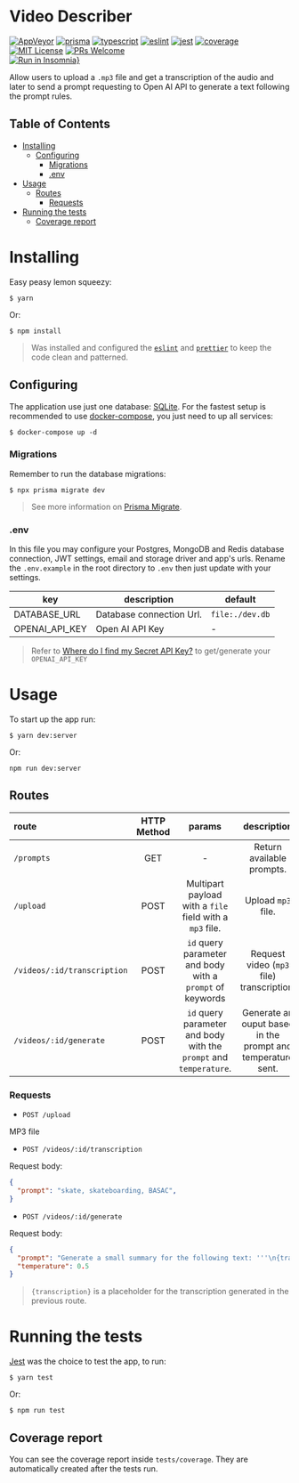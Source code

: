 # Video Describer
[![AppVeyor](https://img.shields.io/appveyor/build/diegovictor/video-describer?logo=appveyor&style=flat-square)](https://ci.appveyor.com/project/DiegoVictor/video-describer)
[![prisma](https://img.shields.io/static/v1?label=prisma&message=5.17.0&color=2d3748&logo=prisma&style=flat-square)](https://www.prisma.io)
[![typescript](https://img.shields.io/badge/typescript-5.5.4-3178c6?style=flat-square&logo=typescript)](https://www.typescriptlang.org/)
[![eslint](https://img.shields.io/badge/eslint-8.57.0-4b32c3?style=flat-square&logo=eslint)](https://eslint.org/)
[![jest](https://img.shields.io/badge/jest-29.7.0-brightgreen?style=flat-square&logo=jest)](https://jestjs.io/)
[![coverage](https://img.shields.io/codecov/c/gh/DiegoVictor/video-describer?logo=codecov&style=flat-square)](https://codecov.io/gh/DiegoVictor/video-describer)
[![MIT License](https://img.shields.io/badge/license-MIT-green?style=flat-square)](https://raw.githubusercontent.com/DiegoVictor/video-describer/main/LICENSE)
[![PRs Welcome](https://img.shields.io/badge/PRs-welcome-brightgreen.svg?style=flat-square)](http://makeapullrequest.com)<br>
[![Run in Insomnia}](https://insomnia.rest/images/run.svg)](https://insomnia.rest/run/?label=Video%20Describer&uri=https%3A%2F%2Fraw.githubusercontent.com%2FDiegoVictor%2Fvideo-describer%2Fmain%2FInsomnia_2023-09-14.json)

Allow users to upload a `.mp3` file and get a transcription of the audio and later to send a prompt requesting to Open AI API to generate a text following the prompt rules.

## Table of Contents
* [Installing](#installing)
  * [Configuring](#configuring)
    * [Migrations](#migrations)
    * [.env](#env)
* [Usage](#usage)
  * [Routes](#routes)
    * [Requests](#requests)
* [Running the tests](#running-the-tests)
  * [Coverage report](#coverage-report)

# Installing
Easy peasy lemon squeezy:
```
$ yarn
```
Or:
```
$ npm install
```
> Was installed and configured the [`eslint`](https://eslint.org/) and [`prettier`](https://prettier.io/) to keep the code clean and patterned.

## Configuring
The application use just one database: [SQLite](https://www.sqlite.org/index.html). For the fastest setup is recommended to use [docker-compose](https://docs.docker.com/compose/), you just need to up all services:
```
$ docker-compose up -d
```

### Migrations
Remember to run the database migrations:
```
$ npx prisma migrate dev
```
> See more information on [Prisma Migrate](https://www.prisma.io/docs/concepts/components/prisma-migrate).

### .env
In this file you may configure your Postgres, MongoDB and Redis database connection, JWT settings, email and storage driver and app's urls. Rename the `.env.example` in the root directory to `.env` then just update with your settings.

|key|description|default
|---|---|---
|DATABASE_URL|Database connection Url.|`file:./dev.db`
|OPENAI_API_KEY|Open AI API Key| -
> Refer to [Where do I find my Secret API Key?](https://help.openai.com/en/articles/4936850-where-do-i-find-my-secret-api-key) to get/generate your `OPENAI_API_KEY`

# Usage
To start up the app run:
```
$ yarn dev:server
```
Or:
```
npm run dev:server
```

## Routes
|route|HTTP Method|params|description
|:---|:---:|:---:|:---:
|`/prompts`|GET| - |Return available prompts.
|`/upload`|POST|Multipart payload with a `file` field with a `mp3` file.|Upload `mp3` file.
|`/videos/:id/transcription`|POST|`id` query parameter and body with a `prompt` of keywords|Request video (`mp3` file) transcription.
|`/videos/:id/generate`|POST|`id` query parameter and body with the `prompt` and `temperature`.|Generate an ouput based in the prompt and temperature sent.

### Requests
* `POST /upload`

MP3 file

* `POST /videos/:id/transcription`

Request body:
```json
{
  "prompt": "skate, skateboarding, BASAC",
}
```

* `POST /videos/:id/generate`

Request body:
```json
{
  "prompt": "Generate a small summary for the following text: '''\n{transcription}\n'''",
  "temperature": 0.5
}
```
> `{transcription}` is a placeholder for the transcription generated in the previous route.

# Running the tests
[Jest](https://jestjs.io/) was the choice to test the app, to run:
```
$ yarn test
```
Or:
```
$ npm run test
```

## Coverage report
You can see the coverage report inside `tests/coverage`. They are automatically created after the tests run.
